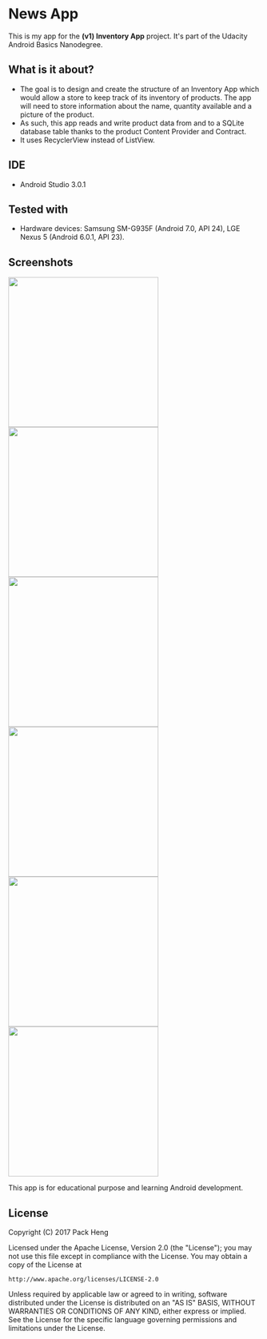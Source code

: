 # News App
This is my app for the **(v1) Inventory App** project. It's part of the Udacity Android Basics Nanodegree.

## What is it about?
* The goal is to design and create the structure of an Inventory App which would allow a store to keep track of its inventory of products. The app will need to store information about the name, quantity available and a picture of the product.
* As such, this app reads and write product data from and to a SQLite database table thanks to the product Content Provider and Contract.
* It uses RecyclerView instead of ListView.

## IDE
* Android Studio 3.0.1

## Tested with
* Hardware devices: Samsung SM-G935F (Android 7.0, API 24), LGE Nexus 5 (Android 6.0.1, API 23).

## Screenshots
<img src="https://raw.githubusercontent.com/PackHg/Udacity-ABND-Inventory/master/screenshots/screen01.png" width="300"> <img src="https://raw.githubusercontent.com/PackHg/Udacity-ABND-Inventory/master/screenshots/screen02.png" width="300">
<img src="https://raw.githubusercontent.com/PackHg/Udacity-ABND-Inventory/master/screenshots/screen03.png" width="300"> <img src="https://raw.githubusercontent.com/PackHg/Udacity-ABND-Inventory/master/screenshots/screen04.png" width="300">
<img src="https://raw.githubusercontent.com/PackHg/Udacity-ABND-Inventory/master/screenshots/screen05.png" width="300"> <img src="https://raw.githubusercontent.com/PackHg/Udacity-ABND-Inventory/master/screenshots/screen06.png" width="300">


This app is for educational purpose and learning Android development.


## License
Copyright (C) 2017 Pack Heng

Licensed under the Apache License, Version 2.0 (the "License");
you may not use this file except in compliance with the License.
You may obtain a copy of the License at

    http://www.apache.org/licenses/LICENSE-2.0

Unless required by applicable law or agreed to in writing, software
distributed under the License is distributed on an "AS IS" BASIS,
WITHOUT WARRANTIES OR CONDITIONS OF ANY KIND, either express or implied.
See the License for the specific language governing permissions and
limitations under the License.
